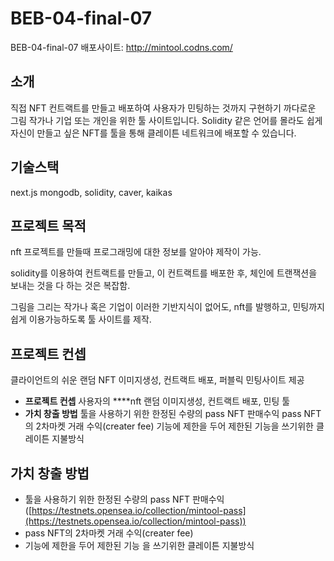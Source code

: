 # BEB-04-final-07
BEB-04-final-07
배포사이트: http://mintool.codns.com/
## 소개

 직접 NFT 컨트랙트를 만들고 배포하여 사용자가 민팅하는 것까지 구현하기 까다로운 그림 작가나 기업 또는 개인을 위한 툴 사이트입니다. Solidity 같은 언어를 몰라도 쉽게 자신이 만들고 싶은 NFT를 툴을 통해 클레이튼 네트워크에 배포할 수 있습니다.

## 기술스택

 next.js mongodb, solidity, caver, kaikas

## 프로젝트 목적

 nft 프로젝트를 만들때 프로그래밍에 대한 정보를 알아야 제작이 가능.

solidity를 이용하여 컨트랙트를 만들고, 이 컨트랙트를 배포한 후, 체인에 트랜잭션을 보내는 것을 다 하는 것은 복잡함.

그림을 그리는 작가나 혹은 기업이 이러한 기반지식이 없어도, nft를 발행하고, 민팅까지 쉽게 이용가능하도록 툴 사이트를 제작.

## 프로젝트 컨셉

 클라이언트의 쉬운 랜덤 NFT 이미지생성, 컨트랙트 배포, 퍼블릭 민팅사이트 제공

- **프로젝트 컨셉**
사용자의 ****nft 랜덤 이미지생성, 컨트랙트 배포, 민팅 툴
- **가치 창출 방법**
툴을 사용하기 위한 한정된 수량의 pass NFT 판매수익
pass NFT의 2차마켓 거래 수익(creater fee)
기능에 제한을 두어 제한된 기능을 쓰기위한 클레이튼 지불방식

## 가치 창출 방법

- 툴을 사용하기 위한 한정된 수량의 pass NFT 판매수익 ([https://testnets.opensea.io/collection/mintool-pass](https://testnets.opensea.io/collection/mintool-pass))
- pass NFT의 2차마켓 거래 수익(creater fee)
- 기능에 제한을 두어 제한된 기능
을 쓰기위한 클레이튼 지불방식
